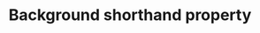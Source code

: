 ---
title: "Background shorthand property"
description: "This is the description of the background property."
category: css
stats: {
    aol: {
        desktop-app: {
            "2017-09":"a #1"
        },
        desktop-webmail: {
            "2017-09":"y"
        },
        alto-ios: {
            "2017-09":"y"
        },
        alto-android: {
            "2017-09":"a #1"
        }
    },
    apple-mail: {
        macos: {
            "10":"y"
        },
        ios: {
            "10":"y",
            "11":"y"
        }
    },
    gmail: {
        desktop-webmail: {
            "2017-09":"y",
            "2019-04":"y"
        },
        ios: {
            "2019-04":"y"
        }
    },
    ibm-notes: {
        windows: {
            "9":"n"
        }
    },
    microsoft: {
        windows-10-mail: {
            "2017-09":"n"
        },
        windows-live-mail: {
            "2017-09":"a #3"
        }
    },
    outlook: {
        windows: {
            "2003":"a #2",
            "2007":"n",
            "2010":"n",
            "2013":"n",
            "2016":"n",
            "2019":"n"
        },
        macos: {
            "2013":"y",
            "2016":"y",
            "2019":"y"
        },
        outlook-express: {
            "2017-09":"a #3"
        },
        outlook-com: {
            "2017-09":"y"
        },
        ios: {
            "2017-09":"y"
        },
        android: {
            "2017-09":"a #1"
        }
    },
    thunderbird: {
        windows: {
            "60.0":"y"
        }
    },
    yahoo: {
        desktop-webmail: {
            "2017-09":"a #4"
        },
        ios: {
            "2017-09":"a #2"
        },
        android: {
            "2017-09":"a #5"
        }
    }
}
notes: "Initial data by [Campaign Monitor](https://www.campaignmonitor.com/css/color-background/background/)."
notes_by_num: [
    "1": "Partial. Fixed attachment is not supported.",
    "2": "Partial. Slash syntax values are not supported.",
    "3": "Partial. Values containing background images are not supported.",
    "4": "Buggy. For slash syntax values, it removes the slash character, making the value invalid.",
    "5": "Partial. Seems to only support background colors."
]
---